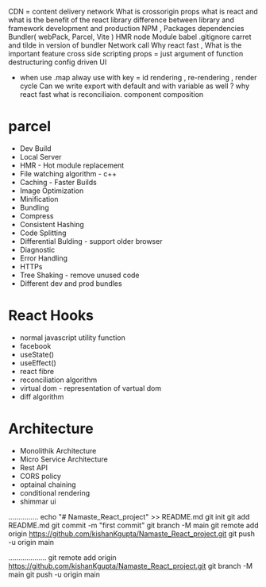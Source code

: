 CDN = content delivery network
What is crossorigin
props
what is react and what is the benefit of the react library
difference between library and framework
development and production 
NPM , Packages
dependencies
Bundler( webPack, Parcel, Vite )
HMR
node Module
babel
.gitignore
carret and tilde in version of bundler
Network call
Why react fast , What is the important feature
cross side scripting
props = just argument of function
destructuring
config driven UI
- when use .map alway use with key = id
rendering , re-rendering , render cycle
Can we write export with default and with variable as well ?
why react fast
what is reconciliaion.
component composition


# parcel
- Dev Build
- Local Server
- HMR - Hot module replacement
- File watching algorithm - c++
- Caching - Faster Builds
- Image Optimization
- Minification
- Bundling
- Compress
- Consistent Hashing
- Code Splitting
- Differential Bulding - support older browser
- Diagnostic
- Error Handling
- HTTPs
- Tree Shaking - remove unused code
- Different dev and prod bundles

# React Hooks
- normal javascript utility function
- facebook
- useState()
- useEffect()
- react fibre
- reconciliation algorithm
- virtual dom - representation of vartual dom
- diff algorithm

# Architecture 
- Monolithik Architecture
- Micro Service Architecture
- Rest API
- CORS policy
- optainal chaining
- conditional rendering
- shimmar ui






...............
echo "# Namaste_React_project" >> README.md
git init
git add README.md
git commit -m "first commit"
git branch -M main
git remote add origin https://github.com/kishanKgupta/Namaste_React_project.git
git push -u origin main

...................
git remote add origin https://github.com/kishanKgupta/Namaste_React_project.git
git branch -M main
git push -u origin main